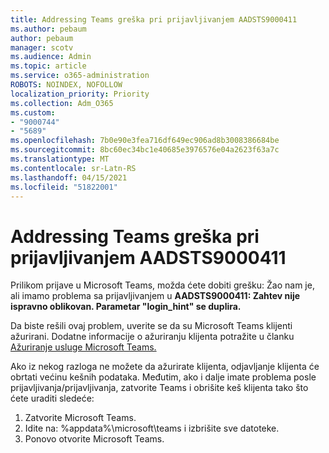 ```yaml
---
title: Addressing Teams greška pri prijavljivanjem AADSTS9000411
ms.author: pebaum
author: pebaum
manager: scotv
ms.audience: Admin
ms.topic: article
ms.service: o365-administration
ROBOTS: NOINDEX, NOFOLLOW
localization_priority: Priority
ms.collection: Adm_O365
ms.custom:
- "9000744"
- "5689"
ms.openlocfilehash: 7b0e90e3fea716df649ec906ad8b3008386684be
ms.sourcegitcommit: 8bc60ec34bc1e40685e3976576e04a2623f63a7c
ms.translationtype: MT
ms.contentlocale: sr-Latn-RS
ms.lasthandoff: 04/15/2021
ms.locfileid: "51822001"
---
```

# <a name="addressing-teams-sign-in-error-aadsts9000411"></a>Addressing Teams greška pri prijavljivanjem AADSTS9000411

Prilikom prijave u Microsoft Teams, možda ćete dobiti grešku: Žao nam je, ali imamo problema sa prijavljivanjem u **AADSTS9000411: Zahtev nije ispravno oblikovan. Parametar "login_hint" se duplira.**

Da biste rešili ovaj problem, uverite se da su Microsoft Teams klijenti ažurirani. Dodatne informacije o ažuriranju klijenta potražite u članku [Ažuriranje usluge Microsoft Teams.](https://support.office.com/article/Update-Microsoft-Teams-535a8e4b-45f0-4f6c-8b3d-91bca7a51db1)

Ako iz nekog razloga ne možete da ažurirate klijenta, odjavljanje klijenta će obrtati većinu kešnih podataka. Međutim, ako i dalje imate problema posle prijavljivanja/prijavljivanja, zatvorite Teams i obrišite keš klijenta tako što ćete uraditi sledeće:
1. Zatvorite Microsoft Teams.
2. Idite na: %appdata%\microsoft\teams i izbrišite sve datoteke.
3. Ponovo otvorite Microsoft Teams.
